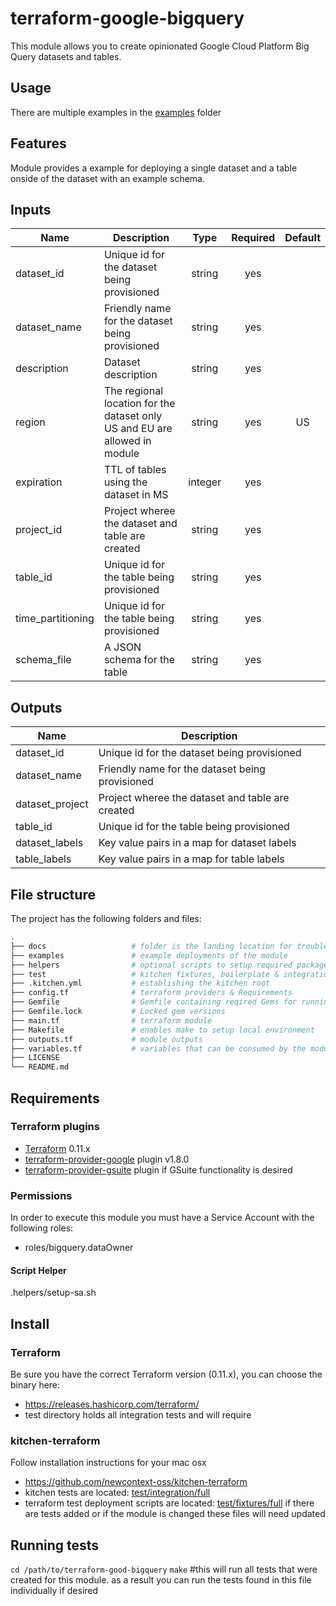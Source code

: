 # terraform-google-bigquery

This module allows you to create opinionated Google Cloud Platform Big Query datasets and tables.

## Usage
There are multiple examples in the [examples](./examples/) folder

## Features
Module provides a example for deploying a single dataset and a table onside of the dataset with an example schema.

## Inputs
| Name | Description | Type | Required | Default |
|------|-------------|:----:|:-----:|:-----:|
| dataset_id | Unique id for the dataset being provisioned | string| yes ||
| dataset_name | Friendly name for the dataset being provisioned | string | yes ||
| description | Dataset description | string | yes |  ||
| region | The regional location for the dataset only US and EU are allowed in module | string | yes | US ||
| expiration | TTL of tables using the dataset in MS | integer | yes ||
| project_id | Project wheree the dataset and table are created | string | yes ||
| table_id  | Unique id for the table being provisioned | string | yes ||
| time_partitioning | Unique id for the table being provisioned | string | yes ||
| schema_file | A JSON schema for the table | string | yes ||

## Outputs
| Name | Description |
|------|-------------|
| dataset_id | Unique id for the dataset being provisioned |
| dataset_name | Friendly name for the dataset being provisioned |
| dataset_project | Project wheree the dataset and table are created |
| table_id | Unique id for the table being provisioned |
| dataset_labels | Key value pairs in a map for dataset labels |
| table_labels | Key value pairs in a map for table labels |

## File structure
The project has the following folders and files:
```bash
.
├── docs                   # folder is the landing location for troubleshooting docs
├── examples               # example deployments of the module
├── helpers                # optional scripts to setup required packages, gcp services, etc
├── test                   # kitchen fixtures, boilerplate & integration tests
├── .kitchen.yml           # establishing the kitchen root
├── config.tf              # terraform providers & Requirements
├── Gemfile                # Gemfile containing reqired Gems for running kitchen-terraform
├── Gemfile.lock           # Locked gem versions
├── main.tf                # terraform module
├── Makefile               # enables make to setup local environment
├── outputs.tf             # module outputs
├── variables.tf           # variables that can be consumed by the module           
├── LICENSE
└── README.md
```
## Requirements
### Terraform plugins
- [Terraform](https://www.terraform.io/downloads.html) 0.11.x
- [terraform-provider-google](https://github.com/terraform-providers/terraform-provider-google) plugin v1.8.0
- [terraform-provider-gsuite](https://github.com/DeviaVir/terraform-provider-gsuite) plugin if GSuite functionality is desired

### Permissions
In order to execute this module you must have a Service Account with the following roles:
 - roles/bigquery.dataOwner

#### Script Helper
.helpers/setup-sa.sh


## Install
### Terraform
Be sure you have the correct Terraform version (0.11.x), you can choose the binary here:
- https://releases.hashicorp.com/terraform/
- test directory holds all integration tests and will require

### kitchen-terraform
Follow installation instructions for your mac osx
- https://github.com/newcontext-oss/kitchen-terraform
- kitchen tests are located: [test/integration/full](test/integration/full)
- terraform test deployment scripts are located: [test/fixtures/full](test/fixtures/full) if there are tests added or if the module is changed these files will need updated

## Running tests

`cd /path/to/terraform-good-bigquery`
`make` #this will run all tests that were created for this module. as a result you can run the tests found in this file individually if desired
